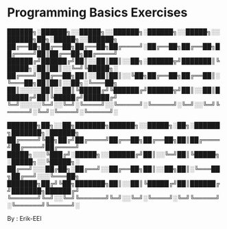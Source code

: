 # Programming Basics Exercises






██████╗░██████╗░░█████╗░░██████╗░██████╗░░█████╗░░██████╗██╗░█████╗░░██████╗
██╔══██╗██╔══██╗██╔══██╗██╔════╝░██╔══██╗██╔══██╗██╔════╝██║██╔══██╗██╔════╝
██████╔╝██████╔╝██║░░██║██║░░██╗░██████╦╝███████║╚█████╗░██║██║░░╚═╝╚█████╗░
██╔═══╝░██╔══██╗██║░░██║██║░░╚██╗██╔══██╗██╔══██║░╚═══██╗██║██║░░██╗░╚═══██╗
██║░░░░░██║░░██║╚█████╔╝╚██████╔╝██████╦╝██║░░██║██████╔╝██║╚█████╔╝██████╔╝
╚═╝░░░░░╚═╝░░╚═╝░╚════╝░░╚═════╝░╚═════╝░╚═╝░░╚═╝╚═════╝░╚═╝░╚════╝░╚═════╝░




███████╗██╗░░██╗███████╗██████╗░░█████╗░██╗░██████╗███████╗░██████╗
██╔════╝╚██╗██╔╝██╔════╝██╔══██╗██╔══██╗██║██╔════╝██╔════╝██╔════╝
█████╗░░░╚███╔╝░█████╗░░██████╔╝██║░░╚═╝██║╚█████╗░█████╗░░╚█████╗░
██╔══╝░░░██╔██╗░██╔══╝░░██╔══██╗██║░░██╗██║░╚═══██╗██╔══╝░░░╚═══██╗
███████╗██╔╝╚██╗███████╗██║░░██║╚█████╔╝██║██████╔╝███████╗██████╔╝
╚══════╝╚═╝░░╚═╝╚══════╝╚═╝░░╚═╝░╚════╝░╚═╝╚═════╝░╚══════╝╚═════╝░

By : Erik-EEI
